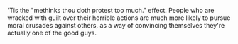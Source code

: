  'Tis the "methinks thou doth protest too much." effect. People who are wracked with guilt over their horrible actions are much more likely to pursue moral crusades against others, as a way of convincing themselves they're actually one of the good guys. 